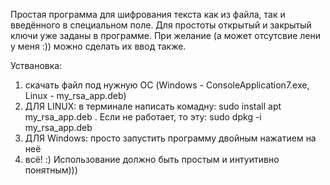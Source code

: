Простая программа для шифрования текста как из файла, так и введённого в специальном поле.
Для простоты открытый и закрытый ключи уже заданы в программе. 
При желание (а может отсутсвие лени у меня :)) можно сделать их ввод также.

Уствановка:
1) скачать файл под нужную ОС (Windows - ConsoleApplication7.exe, Linux - my_rsa_app.deb)
2) ДЛЯ LINUX: в терминале написать комадну: sudo install apt my_rsa_app.deb . Если не работает, то эту: sudo dpkg -i my_rsa_app.deb
3) ДЛЯ Windows: просто запустить программу двойным нажатием на неё
4) всё! :)
Использование должно быть простым и интуитивно понятным)))
